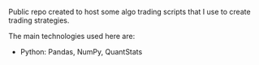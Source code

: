 Public repo created to host some algo trading scripts that I use to create trading strategies.

The main technologies used here are:
- Python: Pandas, NumPy, QuantStats
  
